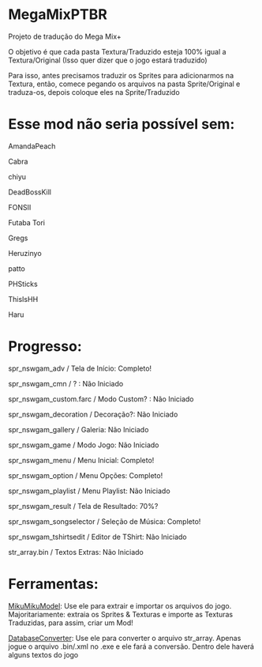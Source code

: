 <h1>MegaMixPTBR</h1>
Projeto de tradução do Mega Mix+</p>

<p>O objetivo é que cada pasta Textura/Traduzido esteja 100% igual a Textura/Original (Isso quer dizer que o jogo estará traduzido)</p>
<p>Para isso, antes precisamos traduzir os Sprites para adicionarmos na Textura, então, comece pegando os arquivos na pasta Sprite/Original e traduza-os, depois coloque eles na Sprite/Traduzido</p>

<h1>Esse mod não seria possível sem:</h1>
<p>AmandaPeach</p>
<p>Cabra</p>
<p>chiyu</p>
<p>DeadBossKill</p>
<p>FONSII</p>
<p>Futaba Tori</p>
<p>Gregs</p>
<p>Heruzinyo</p>
<p>patto</p>
<p>PHSticks</p>
<p>ThisIsHH</p>
<p>Haru</p>

<h1>Progresso:</h1>

<p>spr_nswgam_adv / Tela de Início: Completo!</p> 
<p>spr_nswgam_cmn / ? : Não Iniciado</p>
<p>spr_nswgam_custom.farc / Modo Custom? : Não Iniciado</p>
<p>spr_nswgam_decoration / Decoração?: Não Iniciado</p>
<p>spr_nswgam_gallery / Galeria: Não Iniciado</p>
<p>spr_nswgam_game / Modo Jogo: Não Iniciado</p>
<p>spr_nswgam_menu / Menu Inicial: Completo!</p>
<p>spr_nswgam_option / Menu Opções: Completo!</p>
<p>spr_nswgam_playlist / Menu Playlist: Não Iniciado</p>
<p>spr_nswgam_result / Tela de Resultado: 70%?</p>
<p>spr_nswgam_songselector / Seleção de Música: Completo!</p>
<p>spr_nswgam_tshirtsedit / Editor de TShirt: Não Iniciado</p>

<p>str_array.bin / Textos Extras: Não Iniciado</p>

<h1>Ferramentas:</h1>

[MikuMikuModel](https://github.com/blueskythlikesclouds/MikuMikuLibrary/releases/tag/v2.2.0): Use ele para extrair e importar os arquivos do jogo. Majoritariamente: extraia os Sprites & Texturas e importe as Texturas Traduzidas, para assim, criar um Mod!

[DatabaseConverter](https://github.com/blueskythlikesclouds/MikuMikuLibrary/releases/tag/v2.2.0): Use ele para converter o arquivo str_array. Apenas jogue o arquivo .bin/.xml no .exe e ele fará a conversão. Dentro dele haverá alguns textos do jogo
